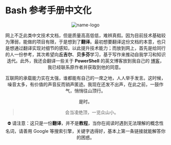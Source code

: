 # Bash 参考手册中文化

<center><img src="https://i.loli.net/2020/06/26/jlH6TMIRoOeiWBC.png" alt="name-logo" /><center>

网上不乏此类中文技术文档，但是质量高高低低，难辨真假。因为目前技术基础较为薄弱，能做的项目有限，于是想到了**翻译**。最初想要翻译这份文档的本意，也只是想通过翻译实现对细节的感知，以此提升技术能力；而放到网上，首先是给同行的人一份参考，其次希望向**丘吉尔**、**贝多芬**学习，基于写作来推动自我学习和知识迭代。此外，我还会翻译一些关于 **PowerShell** 的英文博客放到我自己的 [博客](https://coodev.bitcron.com)，我已经联系原作者并获取到他的同意。

互联网的承载能力实在太强，谁都能有自己的一席之地，人人举手发言。这时候，噪音太多，有价值的声音反而销声匿迹。我现在还发不出声，在此之前，一鼓作气，悄悄往山顶行。

是时。

> 会当凌绝顶，一览众山小。

⛔ 请注意：这只是一份**翻译**，并不是**教程**，当你在阅读时遇到无法理解的概念性名词，请善用 Google 等搜索引擎，关键字选得好，基本上第一条链接就能解答你的困惑。
